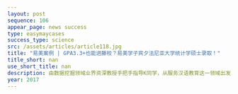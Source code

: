 ```yaml
---
layout: post
sequence: 106
appear_page: news success
type: easymaycases
success_type: science
src: /assets/articles/article118.jpg
title: "易美案例 | GPA3.3+也能进藤校？易美学子宾夕法尼亚大学统计学硕士录取！"
title_short: nan
use_short_title: nan
description: 由数据挖掘领域业界资深教授手把手指导K同学，从服务汉语教育这一领域出发，制订数据收集模型，应用关联规则分析，预测某种全新教学方法对教学效果的提升作用等，并指导K同学应用业界最前沿的数据可视化工具制作部分研究报告。高强度的科研经历让K同学收获了对行业前沿工具的熟练应用能力，K同学严谨的工作态度及高质量的研究报告更让他获得了该教授分量十足的推荐信。
year: 2017
---
```


